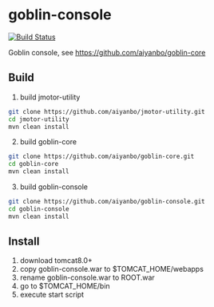 goblin-console
==============
[![Build Status](https://travis-ci.org/aiyanbo/goblin-console.png?branch=master)](https://travis-ci.org/aiyanbo/goblin-console)

Goblin console, see https://github.com/aiyanbo/goblin-core

Build
------
1. build jmotor-utility
```sh
git clone https://github.com/aiyanbo/jmotor-utility.git
cd jmotor-utility
mvn clean install
```
2. build goblin-core
```sh
git clone https://github.com/aiyanbo/goblin-core.git
cd goblin-core
mvn clean install
```
3. build goblin-console
```sh
git clone https://github.com/aiyanbo/goblin-console.git
cd goblin-console
mvn clean install
```

Install
-------
1. download tomcat8.0+
2. copy goblin-console.war to $TOMCAT_HOME/webapps
3. rename goblin-console.war to ROOT.war
4. go to $TOMCAT_HOME/bin
5. execute start script
